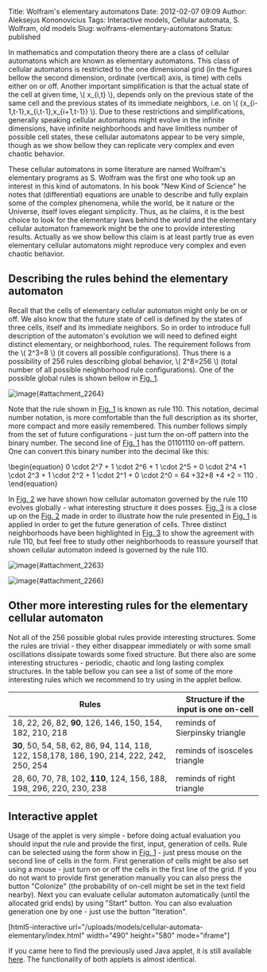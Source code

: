 Title: Wolfram's elementary automatons
Date: 2012-02-07 09:09
Author: Aleksejus Kononovicius
Tags: Interactive models, Cellular automata, S. Wolfram, old models
Slug: wolframs-elementary-automatons
Status: published

In
mathematics and computation theory there are a class of cellular
automatons which are known as elementary automatons. This class of
cellular automatons is restricted to the one dimensional grid (in the
figures bellow the second dimension, ordinate (vertical) axis, is time)
with cells either on or off. Another important simplification is that
the actual state of the cell at given time, \\\(  x\_{i,t}  \\\),
depends only on the previous state of the same cell and the previous
states of its immediate neighbors, i.e. on \\\( \{x\_{i-1,t-1},x\_{i,t-1},x\_{i+1,t-1}\} \\\). Due to these restrictions
and simplifications, generally speaking cellular automatons might evolve
in the infinite dimensions, have infinite neighborhoods and have
limitless number of possible cell states, these cellular automatons
appear to be very simple, though as we show bellow they can replicate
very complex and even chaotic behavior.<!--more-->

These cellular automatons in some literature are named Wolfram's
elementary programs as S. Wolfram was the first one who took up an
interest in this kind of automatons. In his book "New Kind of Science"
he notes that (differential) equations are unable to describe and fully
explain some of the complex phenomena, while the world, be it nature or
the Universe, itself loves elegant simplicity. Thus, as he claims, it is
the best choice to look for the elementary laws behind the world and the
elementary cellular automaton framework might be the one to provide
interesting results. Actually as we show bellow this claim is at least
partly true as even elementary cellular automatons might reproduce very
complex and even chaotic behavior.

Describing the rules behind the elementary automaton
----------------------------------------------------

Recall that the cells of elementary cellular automaton might only be on
or off. We also know that the future state of cell is defined by the
states of three cells, itself and its immediate neighbors. So in order
to introduce full description of the automaton's evolution we will need
to defined eight distinct elementary, or neighborhood, rules. The
requirement follows from the \\\(  2^3=8  \\\) (it covers all
possible configurations). Thus there is a possibility of 256 rules
describing global behavior, \\\(  2^8=256  \\\) (total number of all
possible neighborhood rule configurations). One of the possible global
rules is shown bellow in [Fig. 1](#attachment_2264).

![image](/uploads/2012/01/elementary-ca-rule110.png "Rule 110 of elementary cellular automaton. In the first
line you can see eight distinct sets of the initial conditions, i.e. all
possible configurations of three neighborhood cells. On the second line
you can see the set of eight possible results, each related to the
condition drawn above them - empty cells in the second line means off,
while cells with square inside mean that they will be on if the
condition is
met."){#attachment_2264} 

Note that the rule shown in [Fig. 1](#attachment_2264) is known as rule
110. This notation, decimal number notation, is more comfortable than
the full description as its shorter, more compact and more easily
remembered. This number follows simply from the set of future
configurations - just turn the on-off pattern into the binary number.
The second line of [Fig. 1](#attachment_2264) has the 01101110 on-off
pattern. One can convert this binary number into the decimal like this:


\begin{equation}
 0 \cdot 2^7 + 1 \cdot 2^6 + 1 \cdot 2^5 + 0 \cdot 2^4 +1 \cdot 2^3 + 1 \cdot 2^2 + 1 \cdot 2^1 + 0 \cdot 2^0 = 64 +32+8 +4 +2 = 110 . 
\end{equation}


In [Fig. 2](#attachment_2263) we have shown how cellular automaton
governed by the rule 110 evolves globally - what interesting structure
it does posses. [Fig. 3](#attachment_2266) is a close up on the [Fig.
2](#attachment_2263) made in order to illustrate how the rule presented
in [Fig. 1](#attachment_2264) is applied in order to get the future
generation of cells. Three distinct neighborhoods have been highlighted
in [Fig. 3](#attachment_2266) to show the agreement with rule 110, but
feel free to study other neighborhoods to reassure yourself that shown
cellular automaton indeed is governed by the rule 110.

![image](/uploads/2012/01/elementary-ca.png "Evolution of elementary cellular automaton governed by
the rule 110. Initial condition is random set of cells. While evolution
occurs in the cylinder space (the left and right edges are
interconnected). Ordinate (vertical) axis is time axis - older
generations are shown higher while younger ones are in the
bottom."){#attachment_2263} 

![image](/uploads/2012/02/elementary-ca-closeup.png "The close up on the two generations shown in 
Note that the highlighted neighborhoods (red squares) follow the rule
110. The red arrows point from the cells that influence the state to
cell which is influenced by the
states."){#attachment_2266} 

Other more interesting rules for the elementary cellular automaton
------------------------------------------------------------------

Not all of the 256 possible global rules provide interesting structures.
Some the rules are trivial - they either disappear immediately or with
some small oscillations dissipate towards some fixed structure. But
there also are some interesting structures - periodic, chaotic and long
lasting complex structures. In the table bellow you can see a list of
some of the more interesting rules which we recommend to try using in
the applet bellow.

  Rules                                                                                      |Structure if the input is one on-cell
  -------------------------------------------------------------------------------------------|---------------------------------------
  18, 22, 26, 82, **90**, 126, 146, 150, 154, 182, 210, 218                                  |reminds of Sierpinsky triangle
  **30**, 50, 54, 58, 62, 86, 94, 114, 118, 122, 158,178, 186, 190, 214, 222, 242, 250, 254  |reminds of isosceles triangle
  28, 60, 70, 78, 102, **110**, 124, 156, 188, 198, 296, 220, 230, 238                       |reminds of right triangle

Interactive applet
------------------

Usage of the applet is very simple - before doing actual evaluation you
should input the rule and provide the first, input, generation of cells.
Rule can be selected using the form show in [Fig. 1](#attachment_2264) -
just press mouse on the second line of cells in the form. First
generation of cells might be also set using a mouse - just turn on or
off the cells in the first line of the grid. If you do not want to
provide first generation manually you can also press the button
"Colonize" (the probability of on-cell might be set in the text field
nearby). Next you can evaluate cellular automaton automatically (until
the allocated grid ends) by using "Start" button. You can also
evaluation generation one by one - just use the button "Iteration".

[html5-interactive
url="/uploads/models/cellular-automata-elementary/index.html"
width="490" height="580" mode="iframe"]

If you came here to find the previously used Java applet, it is still
available
[here](/uploads/models/old-java/cellular-automata-elementary-en.html).
The functionality of both applets is almost identical.
